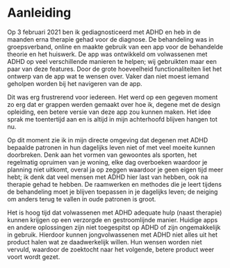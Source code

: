 # Aanleiding

Op 3 februari 2021 ben ik gediagnosticeerd met ADHD en heb in de maanden erna therapie gehad voor de diagnose. De behandeling was in groepsverband, online en maakte gebruik van een app voor de behandelde theorie en het huiswerk. De app was ontwikkeld om volwassenen met ADHD op veel verschillende manieren te helpen; wij gebruikten maar een paar van deze features. Door de grote hoeveelheid functionaliteiten liet het ontwerp van de app wat te wensen over. Vaker dan niet moest iemand geholpen worden bij het navigeren van de app.

Dit was erg frustrerend voor iedereen. Het werd op een gegeven moment zo erg dat er grappen werden gemaakt over hoe ik, degene met de design opleiding, een betere versie van deze app zou kunnen maken. Het idee sprak me toentertijd aan en is altijd in mijn achterhoofd blijven hangen tot nu.

Op dit moment zie ik in mijn directe omgeving dat degenen met ADHD bepaalde patronen in hun dagelijks leven niet of met veel moeite kunnen doorbreken. Denk aan het vormen van gewoontes als sporten, het regelmatig opruimen van je woning, elke dag overboeken waardoor je planning niet uitkomt, overal ja op zeggen waardoor je geen eigen tijd meer hebt; ik denk dat veel mensen met ADHD hier last van hebben, ook na therapie gehad te hebben. De raamwerken en methodes die je leert tijdens de behandeling moet je blijven toepassen in je dagelijks leven; de neiging om anders terug te vallen in oude patronen is groot.

Het is hoog tijd dat volwassenen met ADHD adequate hulp (naast therapie) kunnen krijgen op een verzorgde en gestroomlijnde manier. Huidige apps en andere oplossingen zijn niet toegespitst op ADHD of zijn ongemakkelijk in gebruik. Hierdoor kunnen jongvolwassenen met ADHD niet alles uit het product halen wat ze daadwerkelijk willen. Hun wensen worden niet vervuld, waardoor de zoektocht naar het volgende, betere product weer voort wordt gezet.
